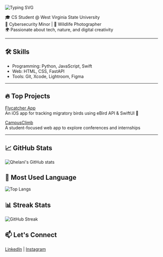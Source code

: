  ![Typing SVG](https://readme-typing-svg.demolab.com/?lines=Hello!+I%27m+Qhelani+👋;&center=true&size=30) 

🎓 CS Student @ West Virginia State University  
🔐 Cybersecurity Minor | 📸 Wildlife Photographer  
🌍 Passionate about tech, nature, and digital creativity

---

## 🛠️ Skills
- Programming: Python, JavaScript, Swift
- Web: HTML, CSS, FastAPI
- Tools: Git, Xcode, Lightroom, Figma

---

## 🔥 Top Projects
[Flycatcher App](https://github.com/Qhelani01/Flycatcher-App.git)  
An iOS app for tracking migratory birds using eBird API & SwiftUI 🦅

[CampusClimb](https://github.com/Qhelani01/CampusClimb.git)  
A student-focused web app to explore conferences and internships 

---

## 📈 GitHub Stats
![Qhelani's GitHub stats](https://github-readme-stats.vercel.app/api?username=Qhelani01&show_icons=true&theme=radical)

## 🧰 Most Used Language
![Top Langs](https://github-readme-stats.vercel.app/api/top-langs/?username=Qhelani01&layout=compact&theme=radical)

## 📊 Streak Stats
![GitHub Streak](https://streak-stats.demolab.com?user=Qhelani01&theme=radical&hide_border=true)


## 📫 Let's Connect
[LinkedIn](http://www.linkedin.com/in/qhelani-moyo) | [Instagram](https://www.instagram.com/qhelani_moyo)
